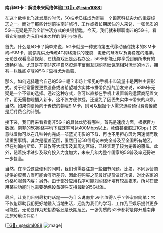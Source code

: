 **南非5G卡：解锁未来网络体验[[TG💪+ @esim1088](https://t.me/s/esim1088)]**

在这个数字化飞速发展的时代，5G技术已经成为衡量一个国家科技实力的重要标志之一。而对于那些计划前往南非旅行、工作或者长期居住的人来说，一张优质的5G卡无疑是开启全新生活方式的关键钥匙。今天，我们就来聊聊南非的5G卡，看看它到底能为我们带来怎样的便利与惊喜。

首先，什么是5G卡？简单来说，5G卡就是一种支持第五代移动通信技术的SIM卡或eSIM卡，能够提供比传统4G网络更快的速度、更低的延迟以及更稳定的连接。无论是观看高清视频、在线游戏还是远程办公，5G卡都能让你享受到前所未有的流畅体验。尤其是在南非这样自然资源丰富但互联网基础设施相对薄弱的地方，拥有一张性能卓越的5G卡显得尤为重要。

那么，如何选择适合自己的5G卡呢？市场上常见的手机卡和流量卡是两种主要形式。对于经常需要更换设备或者希望减少实体卡携带负担的朋友来说，eSIM卡无疑是一个不错的选择。通过这种方式，你可以直接在手机上设置新的运营商配置文件，而无需物理插入新卡。这不仅方便快捷，还避免了因丢失实体卡带来的麻烦。当然，如果你更倾向于传统的物理SIM卡，则可以根据个人需求选购预付费套餐或是后付费合约计划。

接下来，我们再来看看南非5G卡的具体优势有哪些。首先是速度方面，根据官方数据，南非的5G网络平均下载速率可达400Mbps以上，峰值甚至超过1Gbps！这意味着你可以在几秒钟内完成一部蓝光电影的下载，再也不用担心因为网速慢而耽误重要事情。其次是覆盖范围，虽然目前5G信号尚未完全普及至全国所有地区，但在约翰内斯堡、开普敦等大城市及其周边区域，已经实现了较为完善的覆盖。此外，随着技术进步及政府投入力度加大，未来几年内整个国家的5G普及率还将进一步提高。

当然，在享受这些便利的同时，我们也需要注意一些细节问题。比如，不同运营商提供的资费方案可能会有所差异，因此在购买之前最好提前做好功课，对比各家的价格和服务内容；另外，由于部分应用程序可能对网络环境有较高要求，所以在使用某些功能时也需要确保设备硬件支持最新的5G标准。

最后，让我们回到最初的话题——为什么说南非5G卡值得入手？答案很简单：它不仅能帮助我们更好地融入当地生活，还能为我们的学习、工作乃至娱乐提供更多可能性。无论是作为短期游客还是长期居民，一张优质的5G卡都将是你开启南非之旅的最佳伴侣！

[[TG💪+ @esim1088](https://t.me/s/esim1088) ![Image](https://i.postimg.cc/4NQfJmqS/Snipaste-2025-05-13-00-14-12.png)]